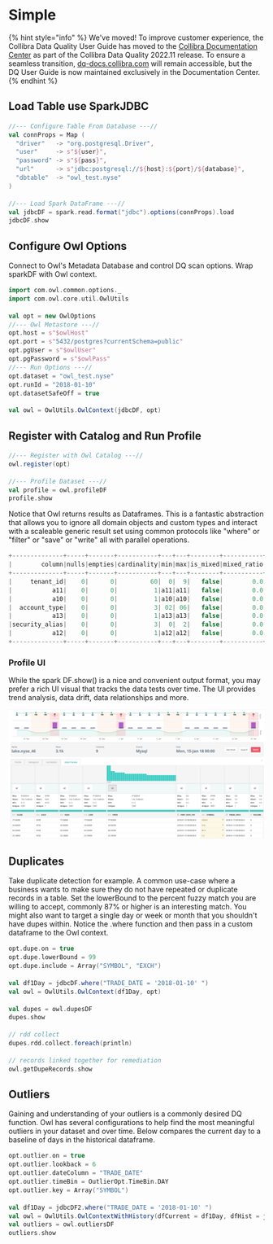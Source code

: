 # Simple

{% hint style="info" %}
We've moved! To improve customer experience, the Collibra Data Quality User Guide has moved to the [Collibra Documentation Center](https://productresources.collibra.com/docs/collibra/latest/Content/DataQuality/DQApis/Simple.htm) as part of the Collibra Data Quality 2022.11 release. To ensure a seamless transition, [dq-docs.collibra.com](http://dq-docs.collibra.com/) will remain accessible, but the DQ User Guide is now maintained exclusively in the Documentation Center.
{% endhint %}

## Load Table use SparkJDBC

```scala
//--- Configure Table From Database ---// 
val connProps = Map (
  "driver"   -> "org.postgresql.Driver",
  "user"     -> s"${user}",
  "password" -> s"${pass}",
  "url"      -> s"jdbc:postgresql://${host}:${port}/${database}",
  "dbtable"  -> "owl_test.nyse"
)

//--- Load Spark DataFrame ---//
val jdbcDF = spark.read.format("jdbc").options(connProps).load
jdbcDF.show
```

## Configure Owl Options

Connect to Owl's Metadata Database and control DQ scan options. Wrap sparkDF with Owl context.

```scala
import com.owl.common.options._
import com.owl.core.util.OwlUtils

val opt = new OwlOptions
//--- Owl Metastore ---//
opt.host = s"$owlHost"
opt.port = s"5432/postgres?currentSchema=public"
opt.pgUser = s"$owlUser"
opt.pgPassword = s"$owlPass"
//--- Run Options ---//
opt.dataset = "owl_test.nyse"
opt.runId = "2018-01-10"
opt.datasetSafeOff = true

val owl = OwlUtils.OwlContext(jdbcDF, opt)
```

## Register with Catalog and Run Profile

```scala
//--- Register with Owl Catalog ---//
owl.register(opt)

//--- Profile Dataset ---//
val profile = owl.profileDF
profile.show
```

Notice that Owl returns results as Dataframes. This is a fantastic abstraction that allows you to ignore all domain objects and custom types and interact with a scaleable generic result set using common protocols like "where" or "filter" or "save" or "write" all with parallel operations.

```scala
+--------------+-----+-------+-----------+---+---+--------+-----------+------+----+------+-------+-------+------+----+---------+
|        column|nulls|empties|cardinality|min|max|is_mixed|mixed_ratio|   Int|Long|String|Decimal|Boolean|Double|Date|Timestamp|
+--------------+-----+-------+-----------+---+---+--------+-----------+------+----+------+-------+-------+------+----+---------+
|     tenant_id|    0|      0|         60|  0|  9|   false|        0.0|100000|   0|     0|      0|      0|     0|   0|        0|
|           a11|    0|      0|          1|a11|a11|   false|        0.0|     0|   0|100000|      0|      0|     0|   0|        0|
|           a10|    0|      0|          1|a10|a10|   false|        0.0|     0|   0|100000|      0|      0|     0|   0|        0|
|  account_type|    0|      0|          3| 02| 06|   false|        0.0|100000|   0|     0|      0|      0|     0|   0|        0|
|           a13|    0|      0|          1|a13|a13|   false|        0.0|     0|   0|100000|      0|      0|     0|   0|        0|
|security_alias|    0|      0|          3|  0|  2|   false|        0.0|100000|   0|     0|      0|      0|     0|   0|        0|
|           a12|    0|      0|          1|a12|a12|   false|        0.0|     0|   0|100000|      0|      0|     0|   0|        0|
+--------------+-----+-------+-----------+---+---+--------+-----------+------+----+------+-------+-------+------+----+---------+
```

### Profile UI

While the spark DF.show() is a nice and convenient output format, you may prefer a rich UI visual that tracks the data tests over time. The UI provides trend analysis, data drift, data relationships and more.

![](../../../.gitbook/assets/owl-profiler.png)

## Duplicates

Take duplicate detection for example. A common use-case where a business wants to make sure they do not have repeated or duplicate records in a table. Set the lowerBound to the percent fuzzy match you are willing to accept, commonly 87% or higher is an interesting match. You might also want to target a single day or week or month that you shouldn't have dupes within. Notice the .where function and then pass in a custom dataframe to the Owl context.

```scala
opt.dupe.on = true
opt.dupe.lowerBound = 99
opt.dupe.include = Array("SYMBOL", "EXCH")

val df1Day = jdbcDF.where("TRADE_DATE = '2018-01-10' ")
val owl = OwlUtils.OwlContext(df1Day, opt)

val dupes = owl.dupesDF
dupes.show

// rdd collect
dupes.rdd.collect.foreach(println)

// records linked together for remediation
owl.getDupeRecords.show
```

## Outliers

Gaining and understanding of your outliers is a commonly desired DQ function. Owl has several configurations to help find the most meaningful outliers in your dataset and over time. Below compares the current day to a baseline of days in the historical dataframe.

```scala
opt.outlier.on = true
opt.outlier.lookback = 6
opt.outlier.dateColumn = "TRADE_DATE"
opt.outlier.timeBin = OutlierOpt.TimeBin.DAY
opt.outlier.key = Array("SYMBOL")

val df1Day = jdbcDF2.where("TRADE_DATE = '2018-01-10' ")
val owl = OwlUtils.OwlContextWithHistory(dfCurrent = df1Day, dfHist = jdbcDF2, opt = opt)
val outliers = owl.outliersDF
outliers.show
```
